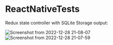 # ReactNativeTests

Redux state controller with SQLite Storage output:

![Screenshot from 2022-12-28 21-08-07](https://user-images.githubusercontent.com/60085936/209860999-4ff5f168-d395-4373-9aab-3f4a048af045.png)
![Screenshot from 2022-12-28 21-07-59](https://user-images.githubusercontent.com/60085936/209861011-75717a2e-1a4e-4413-9415-0da5aeaa5cf0.png)
